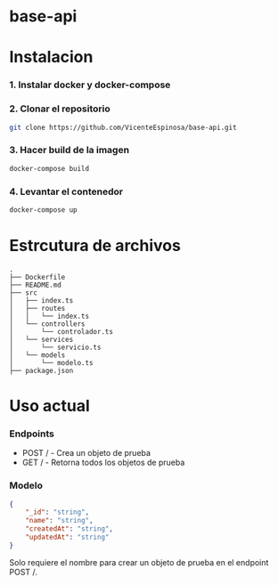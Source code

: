 # base-api

# Instalacion

### 1. Instalar docker y docker-compose


### 2. Clonar el repositorio

```bash
git clone https://github.com/VicenteEspinosa/base-api.git
```

### 3. Hacer build de la imagen

```bash
docker-compose build
```

### 4. Levantar el contenedor

```bash
docker-compose up
```

# Estrcutura de archivos

```
.
├── Dockerfile
├── README.md
├── src
│   ├── index.ts
│   ├── routes
│   │   └── index.ts
│   └── controllers
│       └── controlador.ts
│   └── services
│       └── servicio.ts
│   └── models
│       └── modelo.ts
├── package.json

```

# Uso actual

### Endpoints

- POST / - Crea un objeto de prueba
- GET / - Retorna todos los objetos de prueba

### Modelo

```json
{
    "_id": "string",
    "name": "string",
    "createdAt": "string",
    "updatedAt": "string"
}
```

Solo requiere el nombre para crear un objeto de prueba en el endpoint POST /.